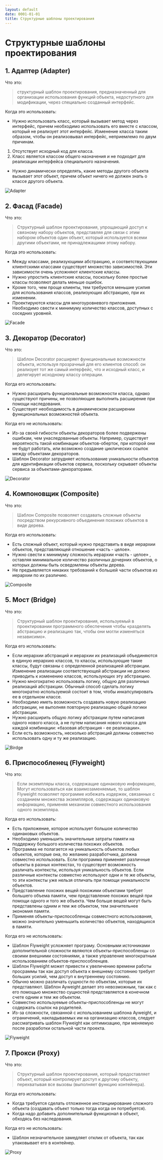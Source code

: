 ```yaml
---
layout: default
date: 0001-01-01
title: Структурные шаблоны проектирования
---
```

# Структурные шаблоны проектирования

## 1. Адаптер (Adapter)

Что это:
> структурный шаблон проектирования, предназначенный для организации использования функций объекта, недоступного для модификации, через специально созданный интерфейс.  

Когда это использовать:
- Нужно использовать класс, который вызывает метод через интерфейс, причем необходимо использовать его вместе с классом, который не реализует этот интерфейс. Изменение класса таким образом, чтобы он реализовывал интерфейс, неприемлемо по двум причинам.
1. Отсутствует исходный код для класса.
2. Класс является классом общего назначения и не подходит для реализации интерфейса специального назначения.
-  Нужно динамически определять, какие методы другого объекта вызывает этот объект, причем объект ничего не должен знать о классе другого объекта.

<!-- Когда не нужно это использовать: -->

![Adapter](https://upload.wikimedia.org/wikipedia/ru/thumb/0/04/Adapter_pattern.svg/627px-Adapter_pattern.svg.png)

## 2. Фасад (Facade)

Что это:
> Структурный шаблон проектирования, упрощающий доступ к связному набору объектов, представляя для связи с этим набором объектов один объект, который используется всеми другими объектами, не принадлежащими этому набору.

Когда это использовать:
- Между классами, реализующими абстракцию, и соответствующими клиентскими классами существует множество зависимостей. Эти зависимости очень усложняют клиентские классы.
- Нужно упростить клиентские классы, поскольку более простые классы позволяют делать меньше ошибок.
- Кроме того, чем проще клиенты, тем требуются меньшие усилия для использования классов, реализующих абстракцию, при их изменении.
- Проектируются классы для многоуровневого приложения. Необходимо свести к минимуму количество классов,
доступных с соседних уровней.

<!-- Когда это не использовать: -->

![Facade](https://upload.wikimedia.org/wikipedia/ru/2/2f/Facade.gif)

## 3. Декоратор (Decorator)

Что это:
> Шаблон Decorator расширяет функциональные возможности объекта, используя прозрачный для его клиентов способ: он реализует тот же самый интерфейс, что и исходный класс, и делегирует исходному классу операции.

Когда его использовать:
- Нужно расширить функциональные возможности класса, однако существуют
причины, не позволяющие выполнить расширение при помощи наследования.
- Существует необходимость в динамическом расширении функциональных
возможностей объекта.

Когда его не использовать:
- Из-за своей гибкости объекты декораторов более подвержены ошибкам, чем
унаследованные объекты. Например, существует вероятность такой комбинации объектов-оберток, при которой они не будут работать, или возможно
создание циклических ссылок между объектами декораторов.
- Шаблон Decorator затрудняет использование уникальности объектов для идентификации объектов сервиса, поскольку скрывает объекты сервиса за объектами-декораторами.

![Decorator](https://upload.wikimedia.org/wikipedia/ru/0/00/Decorator_template.png)

## 4. Компоновщик (Composite)

Что это:
> Шаблон Composite позволяет создавать сложные объекты посредством рекурсивного объединения похожих объектов в виде дерева.

Когда его использовать:
- Есть сложный объект, который нужно представить в виде иерархии объектов, представляющей отношение «часть - целое».
- Нужно свести к минимуму сложность иерархии «часть - целое» , оставляя
минимальное количество различных дочерних объектов, о которых должны быть осведомлены объекты дерева.
- Не предъявляется никаких требований к большей части объектов из иерархии по их различию.

<!-- Когда его не использовать:- -->

![Composite](https://upload.wikimedia.org/wikipedia/commons/thumb/5/5a/Composite_UML_class_diagram_%28fixed%29.svg/600px-Composite_UML_class_diagram_%28fixed%29.svg.png)

## 5. Мост (Bridge)

Что это:
> Структурный шаблон проектирования, используемый в проектировании программного обеспечения чтобы «разделять абстракцию и реализацию так, чтобы они могли изменяться независимо».

Когда его использовать:
- Если иерархии абстракций и иерархии их реализаций объединяются в единую иерархию классов, то классы, использующие такие классы, будут связаны с определенной реализацией абстракции. Изменение реализации соответствующей абстракции не должно приводить к изменению классов, использующих эту абстракцию.
- Нужно многократно использовать логику, общую для различных реализаций абстракции. Обычный способ сделать логику многократно используемой состоит в том, чтобы инкапсулировать ее в отдельном классе.
- Необходимо иметь возможность создавать новую реализацию абстракции,
не выполняя повторную реализацию общей логики абстракции.
- Нужно расширить общую логику абстракции путем написания одного нового класса, а не путем написания нового класса для каждой комбинации: «базовая абстракция - ее реализации».
- Если есть возможность, несколько абстракций должны совместно использовать одну и ту же реализацию.

<!-- Когда его не использовать: -->

![Birdge](https://upload.wikimedia.org/wikipedia/ru/8/81/Bridgeuml.gif)

## 6. Приспособленец (Flyweight)

Что это:
> Если экземпляры класса, содержащие одинаковую информацию, Могут использоваться как взаимозаменяемые, то шаблон Flyweight позволяет программе избежать издержек, связанных с созданием множества экземпляров, содержащих одинаковую информацию, применяя механизм совместного использования одного экземпляра.

Когда его использовать:
- Есть приложение, которое использует большое количество одинаковых объектов.
- Необходимо уменьшить значительные затраты памяти на поддержку большого количества похожих объектов.
- Программа не полагается на уникальность объектов любых объектов, которые она, по желанию разработчика, должна совместно использовать. Если программа применяет различные объекты в разных контекстах, то сущесгвует возможность различать контексты, используя уникальность объектов. Если различные контексты совместно используют одни и те же объекты, то эти контексты уже нельзя отличать при помощи уникальности объектов.
- Представление похожих вещей похожими объектами требует большего объема памяти, чем представление похожих вещей при помощи одного и того же объекта. Чем больше вещей могут быть представлены одним и тем же объектом, тем значительнее экономия памяти.
- Применяя объекты-приспособленцы совместного использования, можно значительно уменьшить количество объектов, находящихся в памяти.

Когда его не использовать:
- Шаблон Flyweight усложняет програму. Основными источниками дополнительной сложности являются объекты-приспособленцы со своими внешними состояниями, а также управление многократным использованием объектов-приспособленцев.
- Шаблон Flyweight может привести к увеличению времени работы просраммы так как доступ объекта к внешнему состоянию требует больших усилий, чем доступ к внутреннему состоянию.
- Обычно можно различать сущности по объектам, которые их представляют. Шаблон Ayweight делает это невозможным, так как с его помощью множество сущностей представляется в конечном счете одним и тем же объектом.
- Совместно используемые объекты-приспособленцы не могут содержать ссылок на родителей.
- Из-за сложности, связанной с использованием шаблона Ayweight, и ограничений, накладываемых им на организацию классов, следует рассматривать шаблон Flyweight как оптимизацию, при меняемую после разработки остальной части проекта.

![Flyweight](https://upload.wikimedia.org/wikipedia/ru/e/ee/Flyweight.gif)

## 7. Прокси (Proxy)

Что это:
> Cтруктурный шаблон проектирования, который предоставляет объект, который контролирует доступ к другому объекту, перехватывая все вызовы (выполняет функцию контейнера).

Когда его использовать:
- Когда требуется сделать отложенное инстанциирование сложного объекта (создавать объект только тогда когда он потребуется).
- Когда надо добавить дополнительный функционал в объект, обходясь без наследования.

Когда его не использовать:
- Шаблон незначительное замедляет отклик от объекта, так как упаковывает его в контейнер.

![Proxy](https://upload.wikimedia.org/wikipedia/ru/0/08/Proxy_patt.gif)
